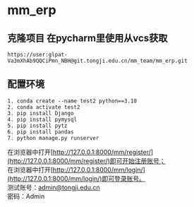 # mm_erp

## 克隆项目 在pycharm里使用从vcs获取
```angular2html
https://user:glpat-Va3mXhAb9QQCiPmn_NBH@git.tongji.edu.cn/mm_team/mm_erp.git
```
## 配置环境
```angular2html
1. conda create --name test2 python==3.10
2. conda activate test2
3. pip install Django
4. pip install pymysql
5. pip install pytz
6. pip install pandas
7. python manage.py runserver
```
在浏览器中打开[http://127.0.0.1:8000/mm/register/](http://127.0.0.1:8000/mm/register/)即可开始注册账号；
<br>
在浏览器中打开[http://127.0.0.1:8000/mm/login/](http://127.0.0.1:8000/mm/login/)即可登录账号。<br>
测试账号：admin@tongji.edu.cn
<br>
密码：Admin

